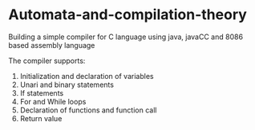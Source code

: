 # Automata-and-compilation-theory
Building a simple compiler for C language using java, javaCC and 8086 based assembly language

The compiler supports:
1. Initialization and declaration of variables
2. Unari and binary statements
3. If statements
4. For and While loops
5. Declaration of functions and function call
6. Return value
